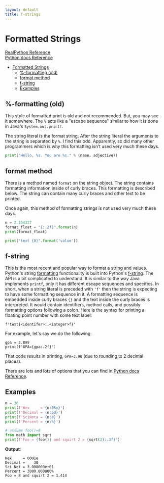 ```yaml
---
layout: default
title: f-strings
---
```

# Formatted Strings

[RealPython Reference](https://realpython.com/python-f-strings/)  
[Python docs Reference](https://docs.python.org/3/library/string.html#format-string-syntax)  

- [Formatted Strings](#formatted-strings)
  - [%-formatting (old)](#-formatting-old)
  - [format method](#format-method)
  - [f-string](#f-string)
  - [Examples](#examples)

## %-formatting (old)
This style of formatted print is old and not recommended. But, you may see it somewhere. The `%` acts
like a "escape sequence" similar to how it is done in Java's `System.out.printf`.  

The string literal is the format string. After the string literal the arguments to the string
is separated by `%`. I find this odd. Apparently, so did many other programmers which is why this
formatting isn't used very much these days.

```python
print("Hello, %s. You are %s." % (name, adjective))
```

## format method
There is a method named `format` on the string object. The string contains formatting information inside
of curly braces. This formatting is described below. The string can contain many curly braces and
other text to be printed.  

Once again, this method of formatting strings is not used very much these days.  
```python
n = 2.154327
format_float = "{:.2f}".format(n)
print(format_float)

print("text {0}".format('value'))
```

## f-string
This is the most recent and popular way to format a string and values. 
Python's string <a href="https://docs.python.org/3/library/string.html#format-string-syntax" 
target="_blank">formatting</a> functionality is built into Python's <a href="https://realpython.com/python-f-strings/" 
target="_blank">f-string</a>. The API is a bit complicated to understand. It is similar
to the way Java implements `printf`, only it has different escape sequences and specifics. In short, when a
string literal is preceded with `'f'` then the string is expecting to have some
formatting sequence in it. A formatting sequence is embedded inside curly braces `{}` and the text
inside the curly braces is interpreted. It would contain identifiers, method calls, and possibly
formatting options following a colon. Here is the syntax for printing a floating point number with some text label:  

    f'text{<identifer>:.<integer>f}'
    
For example, let's say we do the following:  

    gpa = 3.899
    print(f'GPA={gpa:.2f}')

That code results in printing, `GPA=3.90` (due to rounding to 2 decimal places).

There are lots and lots of options that you can find in [Python docs Reference](https://docs.python.org/3/library/string.html#format-string-syntax). 

## Examples
```python
n = 30
print(f'Hex     = {n:05x}')
print(f'Decimal = {n:5d}')
print(f'SciNota = {n:e}')
print(f'Percent = {n:%}')

# assume foo()=8
from math import sqrt
print(f'Foo = {foo()} and squirt 2 = {sqrt(2):.3f}')
```

**Output**:  
```
Hex     = 0001e
Decimal =    30
Sci Not = 3.000000e+01
Percent = 3000.000000%
Foo = 8 and squirt 2 = 1.414
```